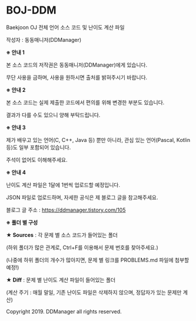 # BOJ-DDM
Baekjoon OJ 전체 언어 소스 코드 및 난이도 계산 파일

작성자 : 동동매니저(DDManager)

<b>※ 안내 1</b>

본 소스 코드의 저작권은 동동매니저(DDManager)에게 있습니다.

무단 사용을 금하며, 사용을 원하시면 출처를 밝혀주시기 바랍니다.

<b>※ 안내 2</b>

본 소스 코드는 실제 제출한 코드에서 편의를 위해 변경한 부분도 있습니다.

결과가 다를 수도 있으니 양해 부탁드립니다.

<b>※ 안내 3</b>

제가 배우고 있는 언어(C, C++, Java 등) 뿐만 아니라, 관심 있는 언어(Pascal, Kotlin 등)도 일부 포함되어 있습니다.

주석이 없어도 이해해주세요.

<b>※ 안내 4</b>

난이도 계산 파일은 1달에 1번씩 업로드할 예정입니다.

JSON 파일로 업로드하며, 자세한 공식은 제 블로그 글을 참고해주세요.

블로그 글 주소 : https://ddmanager.tistory.com/105

<b>※ 풀더 별 구성</b>

<b>★ Sources</b> : 각 문제 별 소스 코드가 들어있는 폴더

(하위 폴더가 많은 관계로, Ctrl+F를 이용해서 문제 번호를 찾아주세요.)

(나중에 하위 폴더의 개수가 많아지면, 문제 별 링크를 PROBLEMS.md 파일에 첨부할 예정!)

<b>★ Diff</b> : 문제 별 난이도 계산 파일이 들어있는 폴더

(계산 주기 : 매월 말일, 기존 난이도 파일은 삭제하지 않으며, 정답자가 있는 문제만 계산)

Copyright 2019. DDManager all rights reserved.

